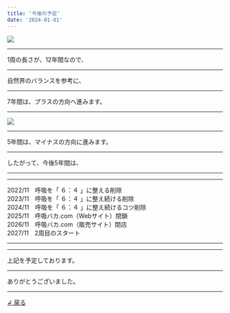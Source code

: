```yaml
---
title: '今後の予定'
date: '2024-01-01'
---
```

![](/images/0-1.png)
***
1周の長さが、12年間なので、
***
自然界のバランスを参考に、
***
7年間は、プラスの方向へ進みます。
***
![](/images/0-1_.png)
***
5年間は、マイナスの方向に進みます。
***
したがって、今後5年間は、
***
***
2022/11　呼吸を「 ６：４ 」に整える削除  
2023/11　呼吸を「 ６：４ 」に整え続ける削除  
2024/11　呼吸を「 ６：４ 」に整え続けるコツ削除  
2025/11　呼吸バカ.com（Webサイト）閉鎖  
2026/11　呼吸バカ.com（販売サイト）閉店  
2027/11　2周目のスタート
***
***
上記を予定しております。
***
ありがとうございました。
***
[ ↲ 戻る ](https://01234567890.thebase.in/about)
